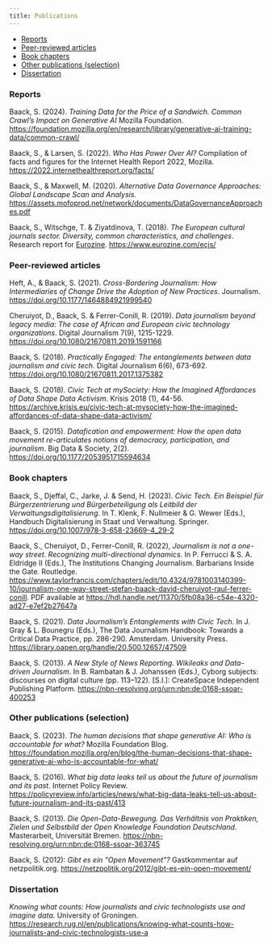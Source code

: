 ```yaml
---
title: Publications
---
```


- [Reports](#reports)
- [Peer-reviewed articles](#peer-reviewed-articles)
- [Book chapters](#book-chapters)
- [Other publications (selection)](#other-publications-selection)
- [Dissertation](#dissertation)

### Reports

Baack, S. (2024). _Training Data for the Price of a Sandwich. Common Crawl’s Impact on Generative AI_ Mozilla Foundation. <https://foundation.mozilla.org/en/research/library/generative-ai-training-data/common-crawl/>

Baack, S., & Larsen, S. (2022). _Who Has Power Over AI?_ Compilation of facts and figures for the Internet Health Report 2022, Mozilla. <https://2022.internethealthreport.org/facts/>

Baack, S., & Maxwell, M. (2020). _Alternative Data Governance Approaches: Global Landscape Scan and Analysis_. <https://assets.mofoprod.net/network/documents/DataGovernanceApproaches.pdf>

Baack, S., Witschge, T. & Ziyatdinova, T. (2018). _The European cultural journals sector. Diversity, common characteristics, and challenges_. Research report for [Eurozine](https://www.eurozine.com/). <https://www.eurozine.com/ecjs/>

### Peer-reviewed articles

Heft, A., & Baack, S. (2021). _Cross-Bordering Journalism: How Intermediaries of Change Drive the Adoption of New Practices_. Journalism. <https://doi.org/10.1177/1464884921999540>

Cheruiyot, D., Baack, S. & Ferrer-Conill, R. (2019). _Data journalism beyond legacy media: The case of African and European civic technology organizations_. Digital Journalism 7(9), 1215-1229. <https://doi.org/10.1080/21670811.2019.1591166>

Baack, S. (2018). _Practically Engaged: The entanglements between data journalism and civic tech_. Digital Journalism 6(6), 673-692. <https://doi.org/10.1080/21670811.2017.1375382>

Baack, S. (2018). _Civic Tech at mySociety: How the Imagined Affordances of Data Shape Data Activism_. Krisis 2018 (1), 44-56. <https://archive.krisis.eu/civic-tech-at-mysociety-how-the-imagined-affordances-of-data-shape-data-activism/>

Baack, S. (2015). _Datafication and empowerment: How the open data movement re-articulates notions of democracy, participation, and journalism_. Big Data & Society, 2(2). <https://doi.org/10.1177/2053951715594634>

### Book chapters

Baack, S., Djeffal, C., Jarke, J. & Send, H. (2023). _Civic Tech. Ein Beispiel für Bürgerzentrierung und Bürgerbeteiligung als Leitbild der Verwaltungsdigitalisierung_. In T. Klenk, F. Nullmeier & G. Wewer (Eds.), Handbuch Digitalisierung in Staat und Verwaltung. Springer. <https://doi.org/10.1007/978-3-658-23669-4_29-2>

Baack, S., Cheruiyot, D., Ferrer-Conill, R. (2022), _Journalism is not a one-way street. Recognizing multi-directional dynamics_. In P. Ferrucci & S. A. Eldridge II (Eds.), The Institutions Changing Journalism. Barbarians Inside the Gate. Routledge. <https://www.taylorfrancis.com/chapters/edit/10.4324/9781003140399-10/journalism-one-way-street-stefan-baack-david-cheruiyot-raul-ferrer-conill>. PDF available at <https://hdl.handle.net/11370/5fb08a36-c54e-4320-ad27-e7ef2b27647a>

Baack, S. (2021). _Data Journalism’s Entanglements with Civic Tech_. In J. Gray & L. Bounegru (Eds.), The Data Journalism Handbook: Towards a Critical Data Practice, pp. 286-290. Amsterdam. University Press. <https://library.oapen.org/handle/20.500.12657/47509>

Baack, S. (2013). _A New Style of News Reporting. Wikileaks and Data-driven Journalism_. In B. Rambatan & J. Johanssen (Eds.), Cyborg subjects: discourses on digital culture (pp. 113–122). [S.l.]: CreateSpace Independent Publishing Platform. <https://nbn-resolving.org/urn:nbn:de:0168-ssoar-400253>

### Other publications (selection)

Baack, S. (2023). _The human decisions that shape generative AI: Who is accountable for what?_ Mozilla Foundation Blog. <https://foundation.mozilla.org/en/blog/the-human-decisions-that-shape-generative-ai-who-is-accountable-for-what/>

Baack, S. (2016). _What big data leaks tell us about the future of journalism and its past_. Internet Policy Review. <https://policyreview.info/articles/news/what-big-data-leaks-tell-us-about-future-journalism-and-its-past/413>

Baack, S. (2013). _Die Open-Data-Bewegung. Das Verhältnis von Praktiken, Zielen und Selbstbild der Open Knowledge Foundation Deutschland_. Masterarbeit, Universität Bremen. <https://nbn-resolving.org/urn:nbn:de:0168-ssoar-363745>

Baack, S. (2012): _Gibt es ein "Open Movement"?_ Gastkommentar auf netzpolitik.org. <https://netzpolitik.org/2012/gibt-es-ein-open-movement/>

### Dissertation

_Knowing what counts: How journalists and civic technologists use and imagine data_. University of Groningen. <https://research.rug.nl/en/publications/knowing-what-counts-how-journalists-and-civic-technologists-use-a>
